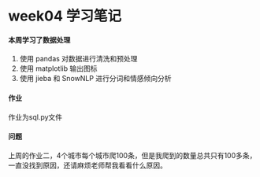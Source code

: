 # week04 学习笔记

#### 本周学习了数据处理
1. 使用 pandas 对数据进行清洗和预处理
2. 使用 matplotlib 输出图标
3. 使用 jieba 和 SnowNLP 进行分词和情感倾向分析

#### 作业
作业为sql.py文件

#### 问题
上周的作业二，4个城市每个城市爬100条，但是我爬到的数量总共只有100多条，一直没找到原因，还请麻烦老师帮我看看什么原因。
